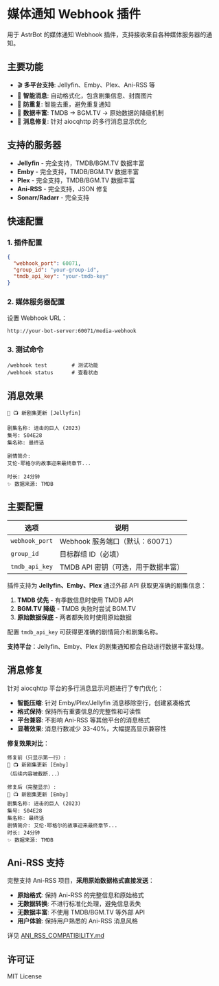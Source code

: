 # 媒体通知 Webhook 插件

用于 AstrBot 的媒体通知 Webhook 插件，支持接收来自各种媒体服务器的通知。

## 主要功能

- 🎬 **多平台支持**: Jellyfin、Emby、Plex、Ani-RSS 等
- 📱 **智能消息**: 自动格式化，包含剧集信息、封面图片
- 🔄 **防重复**: 智能去重，避免重复通知
- 🎯 **数据丰富**: TMDB → BGM.TV → 原始数据的降级机制
- 🔧 **消息修复**: 针对 aiocqhttp 的多行消息显示优化

## 支持的服务器

- **Jellyfin** - 完全支持，TMDB/BGM.TV 数据丰富
- **Emby** - 完全支持，TMDB/BGM.TV 数据丰富
- **Plex** - 完全支持，TMDB/BGM.TV 数据丰富
- **Ani-RSS** - 完全支持，JSON 修复
- **Sonarr/Radarr** - 完全支持

## 快速配置

### 1. 插件配置
```json
{
  "webhook_port": 60071,
  "group_id": "your-group-id",
  "tmdb_api_key": "your-tmdb-key"
}
```

### 2. 媒体服务器配置
设置 Webhook URL：
```
http://your-bot-server:60071/media-webhook
```

### 3. 测试命令
```
/webhook test        # 测试功能
/webhook status      # 查看状态
```


## 消息效果

```
🤖 📺 新剧集更新 [Jellyfin]

剧集名称: 进击的巨人 (2023)
集号: S04E28
集名称: 最终话

剧情简介:
艾伦·耶格尔的故事迎来最终章节...

时长: 24分钟
✨ 数据来源: TMDB
```

## 主要配置

| 选项 | 说明 |
|------|------|
| `webhook_port` | Webhook 服务端口（默认：60071） |
| `group_id` | 目标群组 ID（必填） |
| `tmdb_api_key` | TMDB API 密钥（可选，用于数据丰富） |


插件支持为 **Jellyfin、Emby、Plex** 通过外部 API 获取更准确的剧集信息：

1. **TMDB 优先** - 有季数信息时使用 TMDB API
2. **BGM.TV 降级** - TMDB 失败时尝试 BGM.TV
3. **原始数据保底** - 两者都失败时使用原始数据

配置 `tmdb_api_key` 可获得更准确的剧情简介和剧集名称。

**支持平台**：Jellyfin、Emby、Plex 的剧集通知都会自动进行数据丰富处理。

## 消息修复

针对 aiocqhttp 平台的多行消息显示问题进行了专门优化：

- **智能压缩**: 针对 Emby/Plex/Jellyfin 消息移除空行，创建紧凑格式
- **格式保持**: 保持所有重要信息的完整性和可读性
- **平台兼容**: 不影响 Ani-RSS 等其他平台的消息格式
- **显著效果**: 消息行数减少 33-40%，大幅提高显示兼容性

**修复效果对比**：
```
修复前（只显示第一行）:
🤖 📺 新剧集更新 [Emby]
（后续内容被截断...）

修复后（完整显示）:
🤖 📺 新剧集更新 [Emby]
剧集名称: 进击的巨人 (2023)
集号: S04E28
集名称: 最终话
剧情简介: 艾伦·耶格尔的故事迎来最终章节...
时长: 24分钟
✨ 数据来源: TMDB
```

## Ani-RSS 支持

完整支持 Ani-RSS 项目，**采用原始数据格式直接发送**：

- **原始格式**: 保持 Ani-RSS 的完整信息和原始格式
- **无数据转换**: 不进行标准化处理，避免信息丢失
- **无数据丰富**: 不使用 TMDB/BGM.TV 等外部 API
- **用户体验**: 保持用户熟悉的 Ani-RSS 消息风格

详见 [ANI_RSS_COMPATIBILITY.md](ANI_RSS_COMPATIBILITY.md)

## 许可证

MIT License
